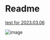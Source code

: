 # Readme
[test for 2023.03.06](https://github.com/bannedbook/fanqiang/issues)

![image](https://github.com/user-attachments/assets/f5ecb894-d787-4e53-ae2e-8d74485707a0)
